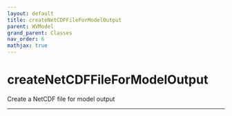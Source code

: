 ```yaml
---
layout: default
title: createNetCDFFileForModelOutput
parent: WVModel
grand_parent: Classes
nav_order: 6
mathjax: true
---
```


#  createNetCDFFileForModelOutput

Create a NetCDF file for model output


---

